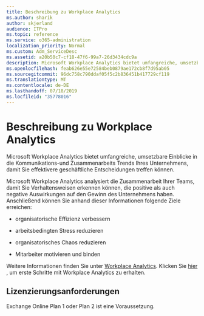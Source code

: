 ```yaml
---
title: Beschreibung zu Workplace Analytics
ms.author: sharik
author: skjerland
audience: ITPro
ms.topic: reference
ms.service: o365-administration
localization_priority: Normal
ms.custom: Adm_ServiceDesc
ms.assetid: a20b50c7-cf18-47f6-99a7-26d3434cdc9a
description: Microsoft Workplace Analytics bietet umfangreiche, umsetzbare Einblicke in die Kommunikations-und Zusammenarbeits Trends Ihres Unternehmens, damit Sie effektivere geschäftliche Entscheidungen treffen können.
ms.openlocfilehash: feab626e55e72584beb0879ae172cb8f7d95ab05
ms.sourcegitcommit: 96dc758c790ddaf05f5c2b836451b417729cf119
ms.translationtype: MT
ms.contentlocale: de-DE
ms.lasthandoff: 07/18/2019
ms.locfileid: "35778016"
---
```

# <a name="workplace-analytics-service-description"></a>Beschreibung zu Workplace Analytics

Microsoft Workplace Analytics bietet umfangreiche, umsetzbare Einblicke in die Kommunikations-und Zusammenarbeits Trends Ihres Unternehmens, damit Sie effektivere geschäftliche Entscheidungen treffen können.
  
Microsoft Workplace Analytics analysiert die Zusammenarbeit Ihrer Teams, damit Sie Verhaltensweisen erkennen können, die positive als auch negative Auswirkungen auf den Gewinn des Unternehmens haben. Anschließend können Sie anhand dieser Informationen folgende Ziele erreichen: 
  
- organisatorische Effizienz verbessern
    
- arbeitsbedingten Stress reduzieren
    
- organisatorisches Chaos reduzieren
    
- Mitarbeiter motivieren und binden
    
Weitere Informationen finden Sie unter [Workplace Analytics](https://go.microsoft.com/fwlink/?linkid=852492). Klicken Sie [hier](https://docs.microsoft.com/en-us/workplace-analytics/overview/get-started) , um erste Schritte mit Workplace Analytics zu erhalten. 
  
## <a name="licensing-requirements"></a>Lizenzierungsanforderungen

Exchange Online Plan 1 oder Plan 2 ist eine Voraussetzung.